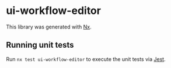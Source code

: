# ui-workflow-editor

This library was generated with [Nx](https://nx.dev).

## Running unit tests

Run `nx test ui-workflow-editor` to execute the unit tests via [Jest](https://jestjs.io).

